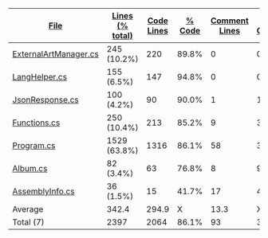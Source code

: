 
|[File](https://github.com/jojo2357/Music-Discord-Rich-Presence/tree/master/statistics%2Fc%23%2Fname_ascending.md%2F)|[Lines (% total)](https://github.com/jojo2357/Music-Discord-Rich-Presence/tree/master/statistics%2Fc%23%2Flines_descending.md%2F)|[Code Lines](https://github.com/jojo2357/Music-Discord-Rich-Presence/tree/master/statistics%2Fc%23%2Fcode_descending.md%2F)|[% Code](https://github.com/jojo2357/Music-Discord-Rich-Presence/tree/master/statistics%2Fc%23%2Fproportion_code_descending.md%2F)|[Comment Lines](https://github.com/jojo2357/Music-Discord-Rich-Presence/tree/master/statistics%2Fc%23%2Fcomments_descending.md%2F)|[% Comment](https://github.com/jojo2357/Music-Discord-Rich-Presence/tree/master/statistics%2Fc%23%2Fproportion_comments_descending.md%2F)|[Blank Lines](https://github.com/jojo2357/Music-Discord-Rich-Presence/tree/master/statistics%2Fc%23%2Fblanks_descending.md%2F)|[% Blank](https://github.com/jojo2357/Music-Discord-Rich-Presence/tree/master/statistics%2Fc%23%2Fproportion_blanks_descending.md%2F)|
| --- | --- | --- | --- | --- | --- | --- | --- |
|[ExternalArtManager.cs](https://github.com/jojo2357/Music-Discord-Rich-Presence/tree/master/MDRP%2Futil%2FExternalAPI%2FExternalArtManager.cs)|245 (10.2%)|220|89.8%|0|0.0%|25|10.2%|
|[LangHelper.cs](https://github.com/jojo2357/Music-Discord-Rich-Presence/tree/master/MDRP%2Futil%2FLangHelper.cs)|155 (6.5%)|147|94.8%|0|0.0%|8|5.2%|
|[JsonResponse.cs](https://github.com/jojo2357/Music-Discord-Rich-Presence/tree/master/MDRP%2Futil%2FJsonResponse.cs)|100 (4.2%)|90|90.0%|1|1.0%|9|9.0%|
|[Functions.cs](https://github.com/jojo2357/Music-Discord-Rich-Presence/tree/master/MDRP%2Futil%2FFunctions.cs)|250 (10.4%)|213|85.2%|9|3.6%|28|11.2%|
|[Program.cs](https://github.com/jojo2357/Music-Discord-Rich-Presence/tree/master/MDRP%2FProgram.cs)|1529 (63.8%)|1316|86.1%|58|3.8%|155|10.1%|
|[Album.cs](https://github.com/jojo2357/Music-Discord-Rich-Presence/tree/master/MDRP%2Futil%2FAlbum.cs)|82 (3.4%)|63|76.8%|8|9.8%|11|13.4%|
|[AssemblyInfo.cs](https://github.com/jojo2357/Music-Discord-Rich-Presence/tree/master/MDRP%2FProperties%2FAssemblyInfo.cs)|36 (1.5%)|15|41.7%|17|47.2%|4|11.1%|
|Average |342.4|294.9|X|13.3|X|34.3|X|
|Total (7)|2397|2064|86.1%|93| 3.9%|240|10.0%|